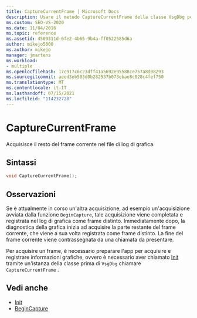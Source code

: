 ```yaml
---
title: CaptureCurrentFrame | Microsoft Docs
description: Usare il metodo CaptureCurrentFrame della classe VsgDbg per acquisire il resto del frame corrente nel file di log di grafica.
ms.custom: SEO-VS-2020
ms.date: 11/04/2016
ms.topic: reference
ms.assetid: 4509311d-6fe2-4b65-9b4a-ff0522585d6a
author: mikejo5000
ms.author: mikejo
manager: jmartens
ms.workload:
- multiple
ms.openlocfilehash: 17c917c6c23dff41a5692e95588ce757a8d08293
ms.sourcegitcommit: aeed3eb503d0b282537b073ebae8c028c4fef750
ms.translationtype: MT
ms.contentlocale: it-IT
ms.lasthandoff: 07/15/2021
ms.locfileid: "114232728"
---
```

# <a name="capturecurrentframe"></a>CaptureCurrentFrame
Acquisisce il resto del frame corrente nel file di log di grafica.

## <a name="syntax"></a>Sintassi

```C++
void CaptureCurrentFrame();
```

## <a name="remarks"></a>Osservazioni
 Se è attualmente in corso un'altra acquisizione, ad esempio un'acquisizione avviata dalla funzione `BeginCapture`, tale acquisizione viene completata e registrata nel log di grafica come frame distinto. Immediatamente dopo, la diagnostica della grafica inizia ad acquisire la parte restante del frame corrente, che viene a sua volta registrata come frame distinto. La fine del frame corrente viene contrassegnata da una chiamata da presentare.

 Per acquisire un frame, è necessario preparare l'app per acquisire e registrare informazioni grafiche, ovvero è necessario aver chiamato [Init](init.md) tramite un'istanza della classe prima di `VsgDbg` chiamare `CaptureCurrentFrame` .

## <a name="see-also"></a>Vedi anche
- [Init](init.md)
- [BeginCapture](begincapture.md)